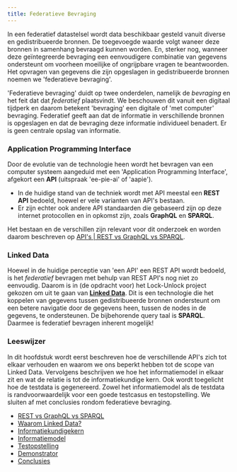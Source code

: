 ```yaml
---
title: Federatieve Bevraging
---
```

In een federatief datastelsel wordt data beschikbaar gesteld vanuit diverse en gedistribueerde bronnen. De toegevoegde waarde volgt waneer deze bronnen in samenhang bevraagd kunnen worden. En, sterker nog, wanneer deze geïntegreerde bevraging een eenvoudigere combinatie van gegevens ondersteunt om voorheen moeilijke of ongrijpbare vragen te beantwoorden. Het opvragen van gegevens die zijn opgeslagen in gedistribueerde bronnen noemen we 'federatieve bevraging'. 

'Federatieve bevraging' duidt op twee onderdelen, namelijk de _bevraging_ en het feit dat dat _federatief_ plaatsvindt. We beschouwen dit vanuit een digitaal tijdperk en daarom betekent 'bevraging' een digitale of 'met computer' bevraging. Federatief geeft aan dat de informatie in verschillende bronnen is opgeslagen en dat de bevraging deze informatie individueel benadert. Er is geen centrale opslag van informatie. 

### Application Programming Interface 
Door de evolutie van de technologie heen wordt het bevragen van een computer systeem aangeduid met een 'Application Programming Interface', afgekort een **API** (uitspraak 'ee-pie-ai' of 'aapie').

- In de huidige stand van de techniek wordt met API meestal een **REST API** bedoeld, hoewel er vele varianten van API's bestaan. 
- Er zijn echter ook andere API standaarden die gebaseerd zijn op deze internet protocollen en in opkomst zijn, zoals **GraphQL** en **SPARQL**. 

Het bestaan en de verschillen zijn relevant voor dit onderzoek en worden daarom beschreven op [API's | REST vs GraphQL vs SPARQL](apis.md).

### Linked Data

Hoewel in de huidige perceptie van 'een API' een REST API wordt bedoeld, is het _federatief_ bevragen met behulp van REST API's nog niet zo eenvoudig. Daarom is in (de opdracht voor) het Lock-Unlock project gekozen om uit te gaan van **[Linked Data](linkeddata.md)**. Dit is een technologie die het koppelen van gegevens tussen gedistribueerde bronnen ondersteunt om een betere navigatie door de gegevens heen, tussen de nodes in de gegevens, te ondersteunen. De bijbehorende query taal is **SPARQL**. Daarmee is federatief bevragen inherent mogelijk!

### Leeswijzer
In dit hoofdstuk wordt eerst beschreven hoe de verschillende API's zich tot elkaar verhouden en waarom we ons beperkt hebben tot de scope van Linked Data. Vervolgens beschrijven we hoe het informatiemodel in elkaar zit en wat de relatie is tot de informatiekundige kern. Ook wordt toegelicht hoe de testdata is gegenereerd. Zowel het informatiemodel als de testdata is randvoorwaardelijk voor een goede testcasus en testopstelling. We sluiten af met conclusies rondom federatieve bevraging.

- [REST vs GraphQL vs SPARQL](./apis.md)
- [Waarom Linked Data?](./linkeddata.md)
- [Informatiekundigekern](./informatiekundigekern.md)
- [Informatiemodel](./informatiemodel.md)
- [Testopstelling](./testopstelling.md)
- [Demonstrator](./demonstrator.md)
- [Conclusies](./conclusies.md)
